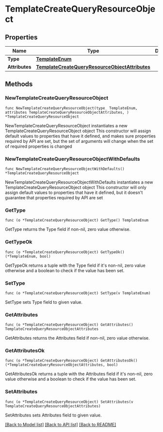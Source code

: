 # TemplateCreateQueryResourceObject

## Properties

Name | Type | Description | Notes
------------ | ------------- | ------------- | -------------
**Type** | [**TemplateEnum**](TemplateEnum.md) |  | 
**Attributes** | [**TemplateCreateQueryResourceObjectAttributes**](TemplateCreateQueryResourceObjectAttributes.md) |  | 

## Methods

### NewTemplateCreateQueryResourceObject

`func NewTemplateCreateQueryResourceObject(type_ TemplateEnum, attributes TemplateCreateQueryResourceObjectAttributes, ) *TemplateCreateQueryResourceObject`

NewTemplateCreateQueryResourceObject instantiates a new TemplateCreateQueryResourceObject object
This constructor will assign default values to properties that have it defined,
and makes sure properties required by API are set, but the set of arguments
will change when the set of required properties is changed

### NewTemplateCreateQueryResourceObjectWithDefaults

`func NewTemplateCreateQueryResourceObjectWithDefaults() *TemplateCreateQueryResourceObject`

NewTemplateCreateQueryResourceObjectWithDefaults instantiates a new TemplateCreateQueryResourceObject object
This constructor will only assign default values to properties that have it defined,
but it doesn't guarantee that properties required by API are set

### GetType

`func (o *TemplateCreateQueryResourceObject) GetType() TemplateEnum`

GetType returns the Type field if non-nil, zero value otherwise.

### GetTypeOk

`func (o *TemplateCreateQueryResourceObject) GetTypeOk() (*TemplateEnum, bool)`

GetTypeOk returns a tuple with the Type field if it's non-nil, zero value otherwise
and a boolean to check if the value has been set.

### SetType

`func (o *TemplateCreateQueryResourceObject) SetType(v TemplateEnum)`

SetType sets Type field to given value.


### GetAttributes

`func (o *TemplateCreateQueryResourceObject) GetAttributes() TemplateCreateQueryResourceObjectAttributes`

GetAttributes returns the Attributes field if non-nil, zero value otherwise.

### GetAttributesOk

`func (o *TemplateCreateQueryResourceObject) GetAttributesOk() (*TemplateCreateQueryResourceObjectAttributes, bool)`

GetAttributesOk returns a tuple with the Attributes field if it's non-nil, zero value otherwise
and a boolean to check if the value has been set.

### SetAttributes

`func (o *TemplateCreateQueryResourceObject) SetAttributes(v TemplateCreateQueryResourceObjectAttributes)`

SetAttributes sets Attributes field to given value.



[[Back to Model list]](../README.md#documentation-for-models) [[Back to API list]](../README.md#documentation-for-api-endpoints) [[Back to README]](../README.md)


